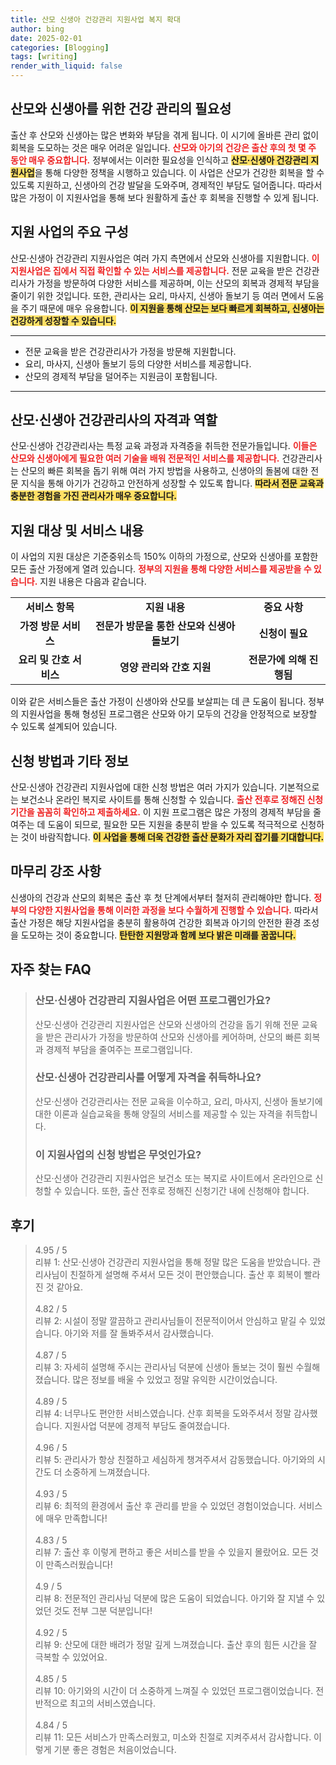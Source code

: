 ```yaml
---
title: 산모 신생아 건강관리 지원사업 복지 확대
author: bing
date: 2025-02-01
categories: [Blogging]
tags: [writing]
render_with_liquid: false
---
```



<h2 id='산모_신생아_건강관리_지원사업'>산모와 신생아를 위한 건강 관리의 필요성</h2>

<p>출산 후 산모와 신생아는 많은 변화와 부담을 겪게 됩니다. 이 시기에 올바른 관리 없이 회복을 도모하는 것은 매우 어려운 일입니다. <b><span style="color: #ee2323;">산모와 아기의 건강은 출산 후의 첫 몇 주 동안 매우 중요합니다.</span></b> 정부에서는 이러한 필요성을 인식하고 <b><span style="background-color: #ffe066;">산모·신생아 건강관리 지원사업</span></b>을 통해 다양한 정책을 시행하고 있습니다. 이 사업은 산모가 건강한 회복을 할 수 있도록 지원하고, 신생아의 건강 발달을 도와주며, 경제적인 부담도 덜어줍니다. 따라서 많은 가정이 이 지원사업을 통해 보다 원활하게 출산 후 회복을 진행할 수 있게 됩니다.</p>

<h2 id='지원사업의_구성'>지원 사업의 주요 구성</h2>

<p>산모·신생아 건강관리 지원사업은 여러 가지 측면에서 산모와 신생아를 지원합니다. <b><span style="color: #ee2323;">이 지원사업은 집에서 직접 확인할 수 있는 서비스를 제공합니다.</span></b> 전문 교육을 받은 건강관리사가 가정을 방문하여 다양한 서비스를 제공하며, 이는 산모의 회복과 경제적 부담을 줄이기 위한 것입니다. 또한, 관리사는 요리, 마사지, 신생아 돌보기 등 여러 면에서 도움을 주기 때문에 매우 유용합니다. <b><span style="background-color: #ffe066;">이 지원을 통해 산모는 보다 빠르게 회복하고, 신생아는 건강하게 성장할 수 있습니다.</span></b></p>

<hr />

<ul>
    <li>전문 교육을 받은 건강관리사가 가정을 방문해 지원합니다.</li>
    <li>요리, 마사지, 신생아 돌보기 등의 다양한 서비스를 제공합니다.</li>
    <li>산모의 경제적 부담을 덜어주는 지원금이 포함됩니다.</li>
</ul>

<hr />

<h2 id='건강관리사의_자격과역할'>산모·신생아 건강관리사의 자격과 역할</h2>

<p>산모·신생아 건강관리사는 특정 교육 과정과 자격증을 취득한 전문가들입니다. <b><span style="color: #ee2323;">이들은 산모와 신생아에게 필요한 여러 기술을 배워 전문적인 서비스를 제공합니다.</span></b> 건강관리사는 산모의 빠른 회복을 돕기 위해 여러 가지 방법을 사용하고, 신생아의 돌봄에 대한 전문 지식을 통해 아기가 건강하고 안전하게 성장할 수 있도록 합니다. <b><span style="background-color: #ffe066;">따라서 전문 교육과 충분한 경험을 가진 관리사가 매우 중요합니다.</span></b></p>

<h2 id='지원대상과_서비스_내용'>지원 대상 및 서비스 내용</h2>

<p>이 사업의 지원 대상은 기준중위소득 150% 이하의 가정으로, 산모와 신생아를 포함한 모든 출산 가정에게 열려 있습니다. <b><span style="color: #ee2323;">정부의 지원을 통해 다양한 서비스를 제공받을 수 있습니다.</span></b> 지원 내용은 다음과 같습니다.</p>

<table>
    <tr>
        <td style="text-align: center; height: 17px;"><b>서비스 항목</b></td>
        <td style="text-align: center; height: 17px;"><b>지원 내용</b></td>
        <td style="text-align: center; height: 17px;"><b>중요 사항</b></td>
    </tr>
    <tr>
        <td style="text-align: center; height: 17px;"><b>가정 방문 서비스</b></td>
        <td style="text-align: center; height: 17px;"><b>전문가 방문을 통한 산모와 신생아 돌보기</b></td>
        <td style="text-align: center; height: 17px;"><b>신청이 필요</b></td>
    </tr>
    <tr>
        <td style="text-align: center; height: 17px;"><b>요리 및 간호 서비스</b></td>
        <td style="text-align: center; height: 17px;"><b>영양 관리와 간호 지원</b></td>
        <td style="text-align: center; height: 17px;"><b>전문가에 의해 진행됨</b></td>
    </tr>
</table>

<p>이와 같은 서비스들은 출산 가정이 신생아와 산모를 보살피는 데 큰 도움이 됩니다. 정부의 지원사업을 통해 형성된 프로그램은 산모와 아기 모두의 건강을 안정적으로 보장할 수 있도록 설계되어 있습니다.</p>

<h2 id='신청방법과_기타정보'>신청 방법과 기타 정보</h2>

<p>산모·신생아 건강관리 지원사업에 대한 신청 방법은 여러 가지가 있습니다. 기본적으로는 보건소나 온라인 복지로 사이트를 통해 신청할 수 있습니다. <b><span style="color: #ee2323;">출산 전후로 정해진 신청기간을 꼼꼼히 확인하고 제출하세요.</span></b> 이 지원 프로그램은 많은 가정의 경제적 부담을 줄여주는 데 도움이 되므로, 필요한 모든 지원을 충분히 받을 수 있도록 적극적으로 신청하는 것이 바람직합니다. <b><span style="background-color: #ffe066;">이 사업을 통해 더욱 건강한 출산 문화가 자리 잡기를 기대합니다.</span></b></p>

<h2 id='맨마지막_강조'>마무리 강조 사항</h2>

<p>신생아의 건강과 산모의 회복은 출산 후 첫 단계에서부터 철저히 관리해야만 합니다. <b><span style="color: #ee2323;">정부의 다양한 지원사업을 통해 이러한 과정을 보다 수월하게 진행할 수 있습니다.</span></b> 따라서 출산 가정은 해당 지원사업을 충분히 활용하여 건강한 회복과 아기의 안전한 환경 조성을 도모하는 것이 중요합니다. <b><span style="background-color: #ffe066;">탄탄한 지원망과 함께 보다 밝은 미래를 꿈꿉니다.</span></b></p>


<h2 id='자주_찾는_FAQ'>자주 찾는 FAQ</h2>
<div itemscope="" itemtype="https://schema.org/FAQPage"> 
<blockquote> 
<div itemscope="" itemprop="mainEntity" itemtype="https://schema.org/Question"> 
<h3 itemprop="name">산모·신생아 건강관리 지원사업은 어떤 프로그램인가요? </h3> 
<div itemscope="" itemprop="acceptedAnswer" itemtype="https://schema.org/Answer"> 
<span itemprop="text"> 
<p>산모·신생아 건강관리 지원사업은 산모와 신생아의 건강을 돕기 위해 전문 교육을 받은 관리사가 가정을 방문하여 산모와 신생아를 케어하며, 산모의 빠른 회복과 경제적 부담을 줄여주는 프로그램입니다.</p> 
</span> 
</div> 
</div> 

<div itemscope="" itemprop="mainEntity" itemtype="https://schema.org/Question"> 
<h3 itemprop="name">산모·신생아 건강관리사를 어떻게 자격을 취득하나요? </h3> 
<div itemscope="" itemprop="acceptedAnswer" itemtype="https://schema.org/Answer"> 
<span itemprop="text"> 
<p>산모·신생아 건강관리사는 전문 교육을 이수하고, 요리, 마사지, 신생아 돌보기에 대한 이론과 실습교육을 통해 양질의 서비스를 제공할 수 있는 자격을 취득합니다.</p> 
</span> 
</div> 
</div> 

<div itemscope="" itemprop="mainEntity" itemtype="https://schema.org/Question"> 
<h3 itemprop="name">이 지원사업의 신청 방법은 무엇인가요? </h3> 
<div itemscope="" itemprop="acceptedAnswer" itemtype="https://schema.org/Answer"> 
<span itemprop="text"> 
<p>산모·신생아 건강관리 지원사업은 보건소 또는 복지로 사이트에서 온라인으로 신청할 수 있습니다. 또한, 출산 전후로 정해진 신청기간 내에 신청해야 합니다.</p> 
</span> 
</div> 
</div> 

</blockquote> 
</div>
<h2 id='후기'>후기</h2>
<div itemscope itemtype="https://schema.org/Product">
  <blockquote>
  <div itemprop="review" itemscope itemtype="https://schema.org/Review">
      <div itemprop="reviewRating" itemscope itemtype="https://schema.org/Rating"> <span itemprop="ratingValue">4.95</span> / <span itemprop="bestRating">5</span> </div>
      <span itemprop="reviewBody">리뷰 1: 산모·신생아 건강관리 지원사업을 통해 정말 많은 도움을 받았습니다. 관리사님이 친절하게 설명해 주셔서 모든 것이 편안했습니다. 출산 후 회복이 빨라진 것 같아요.</span>
  </div>
  <br>
  <div itemprop="review" itemscope itemtype="https://schema.org/Review">
      <div itemprop="reviewRating" itemscope itemtype="https://schema.org/Rating"> <span itemprop="ratingValue">4.82</span> / <span itemprop="bestRating">5</span> </div>
      <span itemprop="reviewBody">리뷰 2: 시설이 정말 깔끔하고 관리사님들이 전문적이어서 안심하고 맡길 수 있었습니다. 아기와 저를 잘 돌봐주셔서 감사했습니다.</span>
  </div>
  <br>
  <div itemprop="review" itemscope itemtype="https://schema.org/Review">
      <div itemprop="reviewRating" itemscope itemtype="https://schema.org/Rating"> <span itemprop="ratingValue">4.87</span> / <span itemprop="bestRating">5</span> </div>
      <span itemprop="reviewBody">리뷰 3: 자세히 설명해 주시는 관리사님 덕분에 신생아 돌보는 것이 훨씬 수월해졌습니다. 많은 정보를 배울 수 있었고 정말 유익한 시간이었습니다.</span>
  </div>
  <br>
  <div itemprop="review" itemscope itemtype="https://schema.org/Review">
      <div itemprop="reviewRating" itemscope itemtype="https://schema.org/Rating"> <span itemprop="ratingValue">4.89</span> / <span itemprop="bestRating">5</span> </div>
      <span itemprop="reviewBody">리뷰 4: 너무나도 편안한 서비스였습니다. 산후 회복을 도와주셔서 정말 감사했습니다. 지원사업 덕분에 경제적 부담도 줄여졌습니다.</span>
  </div>
  <br>
  <div itemprop="review" itemscope itemtype="https://schema.org/Review">
      <div itemprop="reviewRating" itemscope itemtype="https://schema.org/Rating"> <span itemprop="ratingValue">4.96</span> / <span itemprop="bestRating">5</span> </div>
      <span itemprop="reviewBody">리뷰 5: 관리사가 항상 친절하고 세심하게 챙겨주셔서 감동했습니다. 아기와의 시간도 더 소중하게 느껴졌습니다.</span>
  </div>
  <br>
  <div itemprop="review" itemscope itemtype="https://schema.org/Review">
      <div itemprop="reviewRating" itemscope itemtype="https://schema.org/Rating"> <span itemprop="ratingValue">4.93</span> / <span itemprop="bestRating">5</span> </div>
      <span itemprop="reviewBody">리뷰 6: 최적의 환경에서 출산 후 관리를 받을 수 있었던 경험이었습니다. 서비스에 매우 만족합니다!</span>
  </div>
  <br>
  <div itemprop="review" itemscope itemtype="https://schema.org/Review">
      <div itemprop="reviewRating" itemscope itemtype="https://schema.org/Rating"> <span itemprop="ratingValue">4.83</span> / <span itemprop="bestRating">5</span> </div>
      <span itemprop="reviewBody">리뷰 7: 출산 후 이렇게 편하고 좋은 서비스를 받을 수 있을지 몰랐어요. 모든 것이 만족스러웠습니다!</span>
  </div>
  <br>
  <div itemprop="review" itemscope itemtype="https://schema.org/Review">
      <div itemprop="reviewRating" itemscope itemtype="https://schema.org/Rating"> <span itemprop="ratingValue">4.9</span> / <span itemprop="bestRating">5</span> </div>
      <span itemprop="reviewBody">리뷰 8: 전문적인 관리사님 덕분에 많은 도움이 되었습니다. 아기와 잘 지낼 수 있었던 것도 전부 그분 덕분입니다!</span>
  </div>
  <br>
  <div itemprop="review" itemscope itemtype="https://schema.org/Review">
      <div itemprop="reviewRating" itemscope itemtype="https://schema.org/Rating"> <span itemprop="ratingValue">4.92</span> / <span itemprop="bestRating">5</span> </div>
      <span itemprop="reviewBody">리뷰 9: 산모에 대한 배려가 정말 깊게 느껴졌습니다. 출산 후의 힘든 시간을 잘 극복할 수 있었어요.</span>
  </div>
  <br>
  <div itemprop="review" itemscope itemtype="https://schema.org/Review">
      <div itemprop="reviewRating" itemscope itemtype="https://schema.org/Rating"> <span itemprop="ratingValue">4.85</span> / <span itemprop="bestRating">5</span> </div>
      <span itemprop="reviewBody">리뷰 10: 아기와의 시간이 더 소중하게 느껴질 수 있었던 프로그램이었습니다. 전반적으로 최고의 서비스였습니다.</span>
  </div>
  <br>
  <div itemprop="review" itemscope itemtype="https://schema.org/Review">
      <div itemprop="reviewRating" itemscope itemtype="https://schema.org/Rating"> <span itemprop="ratingValue">4.84</span> / <span itemprop="bestRating">5</span> </div>
      <span itemprop="reviewBody">리뷰 11: 모든 서비스가 만족스러웠고, 미소와 친절로 지켜주셔서 감사합니다. 이렇게 기분 좋은 경험은 처음이었습니다.</span>
  </div>
  </blockquote>
</div>
